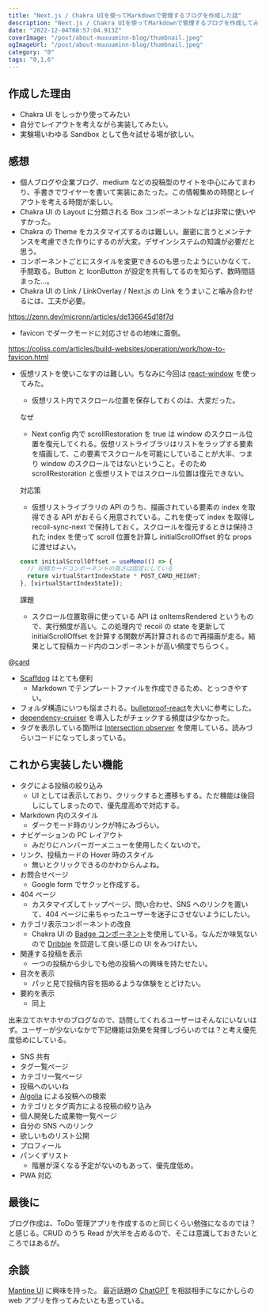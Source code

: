 ```yaml
---
title: "Next.js / Chakra UIを使ってMarkdownで管理するブログを作成した話"
description: "Next.js / Chakra UIを使ってMarkdownで管理するブログを作成してみた感想とこれから実装したい機能を書きました。"
date: "2022-12-04T08:57:04.913Z"
coverImage: "/post/about-muuuuminn-blog/thumbnail.jpeg"
ogImageUrl: "/post/about-muuuuminn-blog/thumbnail.jpeg"
category: "0"
tags: "0,1,6"
---
```


## **作成した理由**

- Chakra UI をしっかり使ってみたい
- 自分でレイアウトを考えながら実装してみたい。
- 実験場いわゆる Sandbox として色々試せる場が欲しい。

## **感想**

- 個人ブログや企業ブログ、medium などの投稿型のサイトを中心にみてまわり、手書きでワイヤーを書いて実装にあたった。この情報集めの時間とレイアウトを考える時間が楽しい。
- Chakra UI の Layout に分類される Box コンポーネントなどは非常に使いやすかった。
- Chakra の Theme をカスタマイズするのは難しい。厳密に言うとメンテナンスを考慮できた作りにするのが大変。デザインシステムの知識が必要だと思う。
- コンポーネントごとにスタイルを変更できるのも思ったようにいかなくて、手間取る。Button と IconButton が設定を共有してるのを知らず、数時間詰まった…。
- Chakra UI の Link / LinkOverlay / Next.js の Link をうまいこと噛み合わせるには、工夫が必要。

https://zenn.dev/micronn/articles/de136645d18f7d

- favicon でダークモードに対応させるの地味に面倒。

https://coliss.com/articles/build-websites/operation/work/how-to-favicon.html

- 仮想リストを使いこなすのは難しい。ちなみに今回は [react-window](https://github.com/bvaughn/react-window) を使ってみた。

  - 仮想リスト内でスクロール位置を保存しておくのは、大変だった。

  なぜ

  - Next config 内で scrollRestoration を true は window のスクロール位置を復元してくれる。仮想リストライブラリはリストをラップする要素を描画して、この要素でスクロールを可能にしていることが大半、つまり window のスクロールではないということ。そのため scrollRestoration と仮想リストではスクロール位置は復元できない。

  対応策

  - 仮想リストライブラリの API のうち、描画されている要素の index を取得できる API がおそらく用意されている。これを使って index を取得し recoil-sync-next で保持しておく。スクロールを復元するときは保持された index を使って scroll 位置を計算し initialScrollOffset 的な props に渡せばよい。

  ```ts
  const initialScrollOffset = useMemo(() => {
    // 投稿カードコンポーネントの高さは固定にしている
    return virtualStartIndexState * POST_CARD_HEIGHT;
  }, [virtualStartIndexState]);
  ```

  課題

  - スクロール位置取得に使っている API は onItemsRendered というもので、実行頻度が高い。この処理内で recoil の state を更新して initialScrollOffset を計算する関数が再計算されるので再描画が走る。結果として投稿カード内のコンポーネントが高い頻度でちらつく。

@[card](https://tmegos.hatenablog.jp/entry/react-virtualized-list-libraries)

- [Scaffdog](https://scaff.dog/) はとても便利
  - Markdown でテンプレートファイルを作成できるため、とっつきやすい。
- フォルダ構造にいつも悩まされる。[bulletproof-react](https://github.com/alan2207/bulletproof-react)を大いに参考にした。
- [dependency-cruiser](https://github.com/sverweij/dependency-cruiser) を導入したがチェックする頻度は少なかった。
- タグを表示している箇所は [Intersection observer](https://developer.mozilla.org/en-US/docs/Web/API/Intersection_Observer_API) を使用している。読みづらいコードになってしまっている。

## **これから実装したい機能**

- タグによる投稿の絞り込み
  - UI としては表示しており、クリックすると遷移もする。ただ機能は後回しにしてしまったので、優先度高めで対応する。
- Markdown 内のスタイル
  - ダークモード時のリンクが特にみづらい。
- ナビゲーションの PC レイアウト
  - みだりにハンバーガーメニューを使用したくないので。
- リンク、投稿カードの Hover 時のスタイル
  - 無いとクリックできるのかわからんよね。
- お問合せページ
  - Google form でサクッと作成する。
- 404 ページ
  - カスタマイズしてトップページ、問い合わせ、SNS へのリンクを置いて、404 ページに来ちゃったユーザーを迷子にさせないようにしたい。
- カテゴリ表示コンポーネントの改良
  - Chakra UI の [Badge コンポーネント](https://chakra-ui.com/docs/components/badge)を使用している。なんだか味気ないので [Dribble](https://dribbble.com/) を回遊して良い感じの UI をみつけたい。
- 関連する投稿を表示
  - 一つの投稿から少しでも他の投稿への興味を持たせたい。
- 目次を表示
  - パッと見で投稿内容を掴めるような体験をとどけたい。
- 要約を表示
  - 同上

出来立てホヤホヤのブログなので、訪問してくれるユーザーはそんなにいないはず。ユーザーが少ないなかで下記機能は効果を発揮しづらいのでは？と考え優先度低めにしている。

- SNS 共有
- タグ一覧ページ
- カテゴリ一覧ページ
- 投稿へのいいね
- [Algolia](https://www.algolia.com/) による投稿への検索
- カテゴリとタグ両方による投稿の絞り込み
- 個人開発した成果物一覧ページ
- 自分の SNS ヘのリンク
- 欲しいものリスト公開
- プロフィール
- パンくずリスト
  - 階層が深くなる予定がないのもあって、優先度低め。
- PWA 対応

## **最後に**

ブログ作成は、ToDo 管理アプリを作成するのと同じくらい勉強になるのでは？と感じる。CRUD のうち Read が大半を占めるので、そこは意識しておきたいところではあるが。

## **余談**

[Mantine UI](https://mantine.dev/) に興味を持った。
最近話題の [ChatGPT](https://chat.openai.com/chat) を相談相手になにかしらの web アプリを作ってみたいとも思っている。

